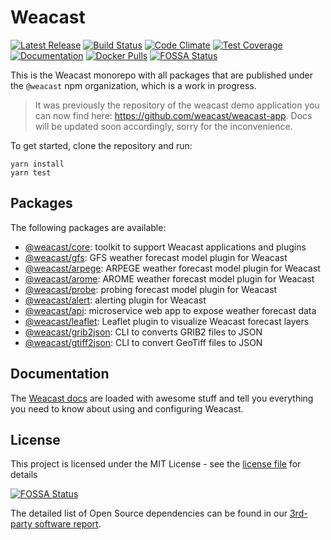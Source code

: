 # Weacast

[![Latest Release](https://img.shields.io/github/v/tag/weacast/weacast?sort=semver&label=latest)](https://github.com/weacast/weacast/releases)
[![Build Status](https://app.travis-ci.com/weacast/weacast.svg?branch=master)](https://app.travis-ci.com/weacast/weacast)
[![Code Climate](https://codeclimate.com/github/weacast/weacast/badges/gpa.svg)](https://codeclimate.com/github/weacast/weacast)
[![Test Coverage](https://codeclimate.com/github/weacast/weacast/badges/coverage.svg)](https://codeclimate.com/github/weacast/weacast/coverage)
[![Documentation](https://img.shields.io/badge/documentation-available-brightgreen.svg)](https://weacast.github.io/weacast/)
[![Docker Pulls](https://img.shields.io/docker/pulls/weacast/weacast-api.svg)](https://hub.docker.com/r/weacast/weacast-api/)
[![FOSSA Status](https://app.fossa.com/api/projects/git%2Bgithub.com%2Fweacast%2Fweacast.svg?type=shield)](https://app.fossa.com/projects/git%2Bgithub.com%2Fweacast%2Fweacast?ref=badge_shield)

This is the Weacast monorepo with all packages that are published under the `@weacast` npm organization, which is a work in progress.

> It was previously the repository of the weacast demo application you can now find here: https://github.com/weacast/weacast-app. Docs will be updated soon accordingly, sorry for the inconvenience.

To get started, clone the repository and run:
```
yarn install
yarn test
```

## Packages

The following packages are available:
* [@weacast/core](./packages/core): toolkit to support Weacast applications and plugins
* [@weacast/gfs](./packages/gfs): GFS weather forecast model plugin for Weacast
* [@weacast/arpege](./packages/arpege): ARPEGE weather forecast model plugin for Weacast
* [@weacast/arome](./packages/arome): AROME weather forecast model plugin for Weacast
* [@weacast/probe](./packages/probe): probing forecast model plugin for Weacast
* [@weacast/alert](./packages/alert): alerting plugin for Weacast
* [@weacast/api](./packages/api): microservice web app to expose weather forecast data
* [@weacast/leaflet](./packages/leaflet): Leaflet plugin to visualize Weacast forecast layers
* [@weacast/grib2json](./packages/grib2json): CLI to converts GRIB2 files to JSON
* [@weacast/gtiff2json](./packages/gtiff2json): CLI to convert GeoTiff files to JSON

## Documentation

The [Weacast docs](https://weacast.github.io/weacast/) are loaded with awesome stuff and tell you everything you need to know about using and configuring Weacast.

## License

This project is licensed under the MIT License - see the [license file](./LICENSE) for details

[![FOSSA Status](https://app.fossa.com/api/projects/git%2Bgithub.com%2Fweacast%2Fweacast.svg?type=large)](https://app.fossa.com/projects/git%2Bgithub.com%2Fweacast%2Fweacast?ref=badge_large)

The detailed list of Open Source dependencies can be found in our [3rd-party software report](https://app.fossa.com/projects/git%2Bgithub.com%2Fweacast%2Fweacast?utm_source=share_link).

